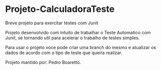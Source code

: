 # Projeto-CalculadoraTeste
Breve projeto para exercitar testes com Junit

Projeto desenvolvido com intuito de trabalhar o Teste Automatico com Junit, se tornando util para acelerar o trabalho de testes simples.

Para usar o projeto voce pode criar uma branch do mesmo e atualizar os dados de acordo com o tipo de teste que queira realizar.

Projeto mantido por: Pedro Boaretto.
